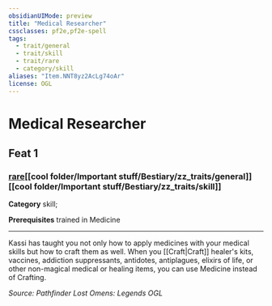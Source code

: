```yaml
---
obsidianUIMode: preview
title: "Medical Researcher"
cssclasses: pf2e,pf2e-spell
tags:
  - trait/general
  - trait/skill
  - trait/rare
  - category/skill
aliases: "Item.NNT8yz2AcLg74oAr"
license: OGL
---
```

# Medical Researcher
## Feat 1
### [rare](cool%20folder/Important%20stuff/Bestiary/zz_traits/rare.md "Rare Rarity Trait")[[cool folder/Important stuff/Bestiary/zz_traits/general]][[cool folder/Important stuff/Bestiary/zz_traits/skill]]

**Category** skill; 



**Prerequisites** trained in Medicine
* * *
Kassi has taught you not only how to apply medicines with your medical skills but how to craft them as well. When you [[Craft|Craft]] healer's kits, vaccines, addiction suppressants, antidotes, antiplagues, elixirs of life, or other non-magical medical or healing items, you can use Medicine instead of Crafting.

*Source: Pathfinder Lost Omens: Legends*
*OGL*